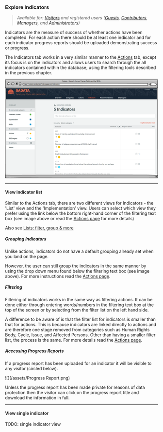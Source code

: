 ### Explore Indicators

> _Available for: [Visitors](/visitors/visitor.md) and registered users ([Guests](/guests/guest.md), [Contributors](/contributors/contributor.md), [Managers](/managers/manager.md), and [Administrators](/admins/admin.md))_

Indicators are the measure of success of whether actions have been completed. For each action there should be at least one indicator and for each indicator progress reports should be uploaded demonstrating success or progress.

The Indicators tab works in a very similar manner to the [Actions](/visitors/actions.md) tab, except its focus is on the indicators and allows users to search through the all indicators contained within the database, using the filtering tools described in the previous chapter.

![](/assets/Indicators.png)

---

#### View indicator list

Similar to the Actions tab, there are two different views for Indicators - the 'List' view and the 'Implementation' view. Users can select which view they prefer using the link below the bottom right-hand corner of the filtering text box (see image above or read the [Actions page](/visitors/actions.md) for more details)

Also see [Lists: filter, group & more](/visitors/lists.md)

##### Grouping Indicators

Unlike actions, indicators do not have a default grouping already set when you land on the page.

However, the user can still group the indicators in the same manner by using the drop down menu found below the filtering text box (see image above). For more instructions read the [Actions page](/visitors/actions.md).

##### Filtering

Filtering of indicators works in the same way as filtering actions. It can be done either through entering words/numbers in the filtering text box at the top of the screen or by selecting from the filter list on the left hand side.

A difference to be aware of is that the filter list for indicators is smaller than that for actions. This is because indicators are linked directly to actions and are therefore one stage removed from categories such as Human Rights Body, Cycle, Issue, and Affected Persons. Other than having a smaller filter list, the process is the same. For more details read the [Actions page](/visitors/actions.md).

##### Accessing Progress Reports

If a progress report has been uploaded for an indicator it will be visible to any visitor (circled below).

![](/assets/Progress Report.png)

Unless the progress report has been made private for reasons of data protection then the visitor can click on the progress report title and download the information in full.

---

#### View single indicator

TODO: single indicator view



